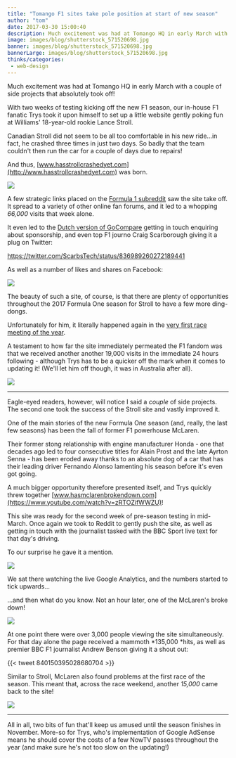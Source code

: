 ```yaml
---
title: "Tomango F1 sites take pole position at start of new season"
author: "tom"
date: 2017-03-30 15:00:40
description: Much excitement was had at Tomango HQ in early March with a couple of side projects that absolutely took off!
image: images/blog/shutterstock_571520698.jpg
banner: images/blog/shutterstock_571520698.jpg
bannerLarge: images/blog/shutterstock_571520698.jpg
thinks/categories: 
 - web-design
---
```


Much excitement was had at Tomango HQ in early March with a couple of side projects that absolutely took off!

With two weeks of testing kicking off the new F1 season, our in-house F1 fanatic Trys took it upon himself to set up a little website gently poking fun at Williams' 18-year-old rookie Lance Stroll.

Canadian Stroll did not seem to be all too comfortable in his new ride...in fact, he crashed three times in just two days. So badly that the team couldn't then run the car for a couple of days due to repairs!

And thus, [www.hasstrollcrashedyet.com](http://www.hasstrollcrashedyet.com) was born.

![](images/blog/stroll-site-1024x452.jpg)

A few strategic links placed on the [Formula 1 subreddit](http://www.reddit.com/r/formula1) saw the site take off. It spread to a variety of other online fan forums, and it led to a whopping *66,000* visits that week alone.

It even led to the [Dutch version of GoCompare](http://unitedconsumers.com) getting in touch enquiring about sponsorship, and even top F1 journo Craig Scarborough giving it a plug on Twitter:

https://twitter.com/ScarbsTech/status/836989260272189441

As well as a number of likes and shares on Facebook:

![](images/blog/strollsiteFB3-1024x418.png)

The beauty of such a site, of course, is that there are plenty of opportunities throughout the 2017 Formula One season for Stroll to have a few more ding-dongs.

Unfortunately for him, it literally happened again in the [very first race meeting of the year](https://www.youtube.com/watch?v=zRTOZifWWZU).

A testament to how far the site immediately permeated the F1 fandom was that we received another another 19,000 visits in the immediate 24 hours following - although Trys has to be a quicker off the mark when it comes to updating it! (We'll let him off though, it was in Australia after all).

![](images/blog/strollanalytics-1024x283.png)

---

Eagle-eyed readers, however, will notice I said a *couple* of side projects. The second one took the success of the Stroll site and vastly improved it.

One of the main stories of the new Formula One season (and, really, the last few seasons) has been the fall of former F1 powerhouse McLaren.

Their former stong relationship with engine manufacturer Honda - one that decades ago led to four consecutive titles for Alain Prost and the late Ayrton Senna - has been eroded away thanks to an absolute dog of a car that has their leading driver Fernando Alonso lamenting his season before it's even got going.

A much bigger opportunity therefore presented itself, and Trys quickly threw together [www.hasmclarenbrokendown.com](https://www.youtube.com/watch?v=zRTOZifWWZU)!

This site was ready for the second week of pre-season testing in mid-March. Once again we took to Reddit to gently push the site, as well as getting in touch with the journalist tasked with the BBC Sport live text for that day's driving.

To our surprise he gave it a mention.

![](images/blog/bbcstroll1.png)

We sat there watching the live Google Analytics, and the numbers started to tick upwards...

...and then what do you know. Not an hour later, one of the McLaren's broke down!

![](images/blog/bbcstroll2-e1490804593533.png)

At one point there were over 3,000 people viewing the site simultaneously. For that day alone the page received a mammoth *135,000 *hits, as well as premier BBC F1 journalist Andrew Benson giving it a shout out:

{{< tweet 840150395028680704 >}}

Similar to Stroll, McLaren also found problems at the first race of the season. This meant that, across the race weekend, another *15,000* came back to the site!

![](images/blog/mclarenanalytics-1024x278.png)

---

All in all, two bits of fun that'll keep us amused until the season finishes in November. More-so for Trys, who's implementation of Google AdSense means he should cover the costs of a few NowTV passes throughout the year (and make sure he's not too slow on the updating!)


